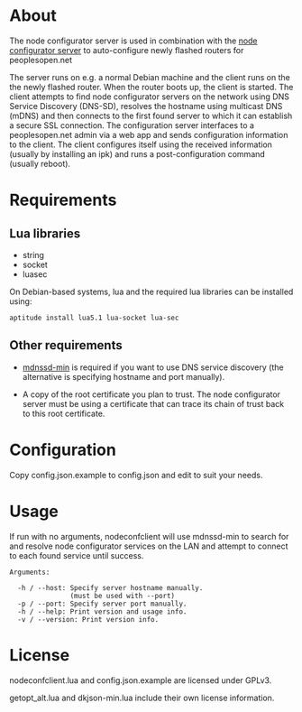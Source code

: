 # About #

The node configurator server is used in combination with the [node configurator server](https://github.com/sudomesh/node-configurator) to auto-configure newly flashed routers for peoplesopen.net

The server runs on e.g. a normal Debian machine and the client runs on the the newly flashed router. When the router boots up, the client is started. The client attempts to find node configurator servers on the network using DNS Service Discovery (DNS-SD), resolves the hostname using multicast DNS (mDNS) and then connects to the first found server to which it can establish a secure SSL connection. The configuration server interfaces to a peoplesopen.net admin via a web app and sends configuration information to the client. The client configures itself using the received information (usually by installing an ipk) and runs a post-configuration command (usually reboot).

# Requirements #

## Lua libraries ##

* string
* socket
* luasec

On Debian-based systems, lua and the required lua libraries can be installed using:

```
aptitude install lua5.1 lua-socket lua-sec
```

## Other requirements ##

* [mdnssd-min](https://github.com/sudomesh/mdnssd-min) is required if you want to use DNS service discovery (the alternative is specifying hostname and port manually).

* A copy of the root certificate you plan to trust. The node configurator server must be using a certificate that can trace its chain of trust back to this root certificate.

# Configuration #

Copy config.json.example to config.json and edit to suit your needs.

# Usage #

If run with no arguments, nodeconfclient will use mdnssd-min to search for and resolve node configurator services on the LAN and attempt to connect to each found service until success.

```
Arguments: 

  -h / --host: Specify server hostname manually.
               (must be used with --port)
  -p / --port: Specify server port manually.
  -h / --help: Print version and usage info.
  -v / --version: Print version info.
```

# License #

nodeconfclient.lua and config.json.example are licensed under GPLv3. 

getopt_alt.lua and dkjson-min.lua include their own license information.